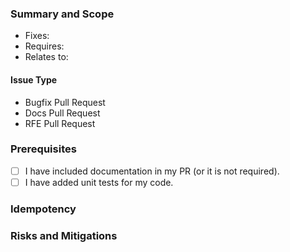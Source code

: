 ### Summary and Scope

<!--- Pick one below and delete the rest -->
<!--- Add the JIRA (WORD-NUMBER), or use a hyper-link ([WORD-NUMBER](https://jira-pro.its.hpecorp.net:8443/browse/WORD-NUMBER)). -->

- Fixes:
- Requires:
- Relates to:

#### Issue Type

<!--- Delete un-needed bullets; choose one or more.  -->

- Bugfix Pull Request
- Docs Pull Request
- RFE Pull Request

<!--- words; describe what this change is and what it is for. -->

### Prerequisites

<!--- An empty check is two brackets with a space inbetween, a checked checkbox is two brackets with an x inbetween -->
<!--- unchecked checkbox: [ ] -->
<!--- checked checkbox: [x] -->
<!--- invalid checkbox: [] -->

- [ ] I have included documentation in my PR (or it is not required).
- [ ] I have added unit tests for my code.
 
### Idempotency
 
<!--- describe testing done to verify code changes behave in an idempotent manner -->
 
### Risks and Mitigations
 
<!--- What is less risky, or more risky now - or if your mod fails is there a new risk? -->
<!--- Example:

This introduces some risk since this change also brings in a newer version of X, but otherwise the original bugfix
is resolved and the overall risk of fatal failures is reduced.

-->
